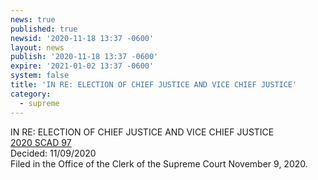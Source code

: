 ```yaml
---
news: true
published: true
newsid: '2020-11-18 13:37 -0600'
layout: news
publish: '2020-11-18 13:37 -0600'
expire: '2021-01-02 13:37 -0600'
system: false
title: 'IN RE: ELECTION OF CHIEF JUSTICE AND VICE CHIEF JUSTICE'
category:
  - supreme
---
```

IN RE: ELECTION OF CHIEF JUSTICE AND VICE CHIEF JUSTICE  
[2020 SCAD 97](www.oscn.net/Images/news/SCAD-2020-97.pdf)  
Decided: 11/09/2020  
Filed in the Office of the Clerk of the Supreme Court November 9, 2020.  

  
